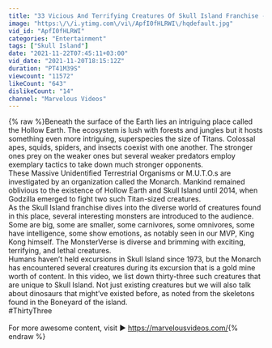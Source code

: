 ```yaml
---
title: "33 Vicious And Terrifying Creatures Of Skull Island Franchise - Explored In Detail"
image: "https:\/\/i.ytimg.com\/vi\/ApfI0fHLRWI\/hqdefault.jpg"
vid_id: "ApfI0fHLRWI"
categories: "Entertainment"
tags: ["Skull Island"]
date: "2021-11-22T07:45:11+03:00"
vid_date: "2021-11-20T18:15:12Z"
duration: "PT41M39S"
viewcount: "11572"
likeCount: "643"
dislikeCount: "14"
channel: "Marvelous Videos"
---
```

{% raw %}Beneath the surface of the Earth lies an intriguing place called the Hollow Earth. The ecosystem is lush with forests and jungles but it hosts something even more intriguing, superspecies the size of Titans. Colossal apes, squids, spiders, and insects coexist with one another. The stronger ones prey on the weaker ones but several weaker predators employ exemplary tactics to take down much stronger opponents. <br />These Massive Unidentified Terrestrial Organisms or M.U.T.O.s are investigated by an organization called the Monarch. Mankind remained oblivious to the existence of Hollow Earth and Skull Island until 2014, when Godzilla emerged to fight two such Titan-sized creatures. <br />As the Skull Island franchise dives into the diverse world of creatures found in this place, several interesting monsters are introduced to the audience. Some are big, some are smaller, some carnivores, some omnivores, some have intelligence, some show emotions, as notably seen in our MVP, King Kong himself. The MonsterVerse is diverse and brimming with exciting, terrifying, and lethal creatures.<br />Humans haven’t held excursions in Skull Island since 1973, but the Monarch has encountered several creatures during its excursion that is a gold mine worth of content. In this video, we list down thirty-three such creatures that are unique to Skull Island. Not just existing creatures but we will also talk about dinosaurs that might’ve existed before, as noted from the skeletons found in the Boneyard of the island. <br />#ThirtyThree<br /><br />For more awesome content, visit ► <a rel="nofollow" target="blank" href="https://marvelousvideos.com/">https://marvelousvideos.com/</a>{% endraw %}
